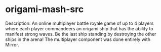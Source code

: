 # origami-mash-src
Description: An online multiplayer battle royale game of up to 4 players where each player commandeers an origami ship that has the ability to manifest strong waves. Be the last ship standing by destroying the other ships in the arena! The multiplayer component was done entirely with Mirror.
